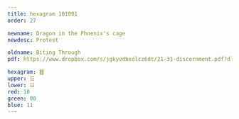 ```yaml
---
title: hexagram 101001
order: 27

newname: Dragon in the Phoenix's cage
newdesc: Protest

oldname: Biting Through
pdf: https://www.dropbox.com/s/jgkyvdbxolcz6dt/21-31-discernment.pdf?dl=0

hexagram: ䷔
upper: ☲
lower: ☳
red: 10
green: 00
blue: 11
---
```

